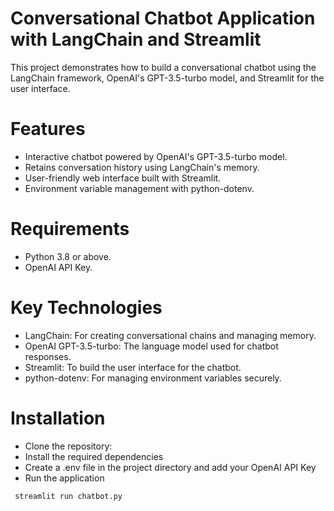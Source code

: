 # Conversational Chatbot Application with LangChain and Streamlit

This project demonstrates how to build a conversational chatbot using the LangChain framework, OpenAI's GPT-3.5-turbo model, and Streamlit for the user interface.

# Features
- Interactive chatbot powered by OpenAI's GPT-3.5-turbo model.
- Retains conversation history using LangChain's memory.
- User-friendly web interface built with Streamlit.
- Environment variable management with python-dotenv.

# Requirements
- Python 3.8 or above.
- OpenAI API Key.

# Key Technologies
- LangChain: For creating conversational chains and managing memory.
- OpenAI GPT-3.5-turbo: The language model used for chatbot responses.
- Streamlit: To build the user interface for the chatbot.
- python-dotenv: For managing environment variables securely.

# Installation
- Clone the repository:
- Install the required dependencies
- Create a .env file in the project directory and add your OpenAI API Key
- Run the application

```python
 streamlit run chatbot.py
